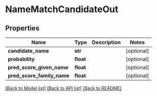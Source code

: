 # NameMatchCandidateOut

## Properties
Name | Type | Description | Notes
------------ | ------------- | ------------- | -------------
**candidate_name** | **str** |  | [optional] 
**probability** | **float** |  | [optional] 
**pred_score_given_name** | **float** |  | [optional] 
**pred_score_family_name** | **float** |  | [optional] 

[[Back to Model list]](../README.md#documentation-for-models) [[Back to API list]](../README.md#documentation-for-api-endpoints) [[Back to README]](../README.md)


